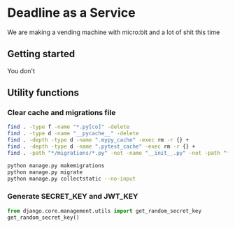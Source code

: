 # Deadline as a Service

We are making a vending machine with micro:bit and a lot of shit this time

## Getting started

You don't

## Utility functions

### Clear cache and migrations file

```bash
find . -type f -name "*.py[co]" -delete
find . -type d -name "__pycache__" -delete
find . -depth -type d -name ".mypy_cache" -exec rm -r {} +
find . -depth -type d -name ".pytest_cache" -exec rm -r {} +
find . -path "*/migrations/*.py" -not -name "__init__.py" -not -path "*/db/*" -delete

python manage.py makemigrations
python manage.py migrate
python manage.py collectstatic --no-input
```

### Generate SECRET_KEY and JWT_KEY

```python
from django.core.management.utils import get_random_secret_key
get_random_secret_key()
```
